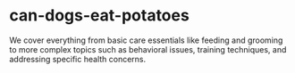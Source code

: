 # can-dogs-eat-potatoes
We cover everything from basic care essentials like feeding and grooming to more complex topics such as behavioral issues, training techniques, and addressing specific health concerns.
